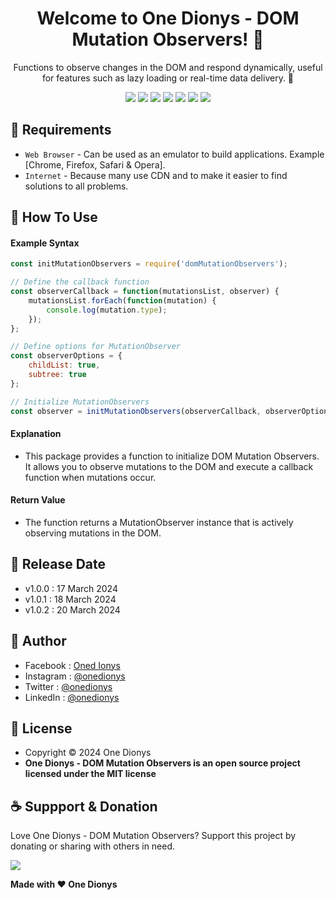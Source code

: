 <h1 align="center">Welcome to One Dionys - DOM Mutation Observers! 👋 </h1>

<p align="center">Functions to observe changes in the DOM and respond dynamically, useful for features such as lazy loading or real-time data delivery. 💖 </p>

<p align="center">
<img src="https://img.shields.io/github/contributors/onedionys/onedionys-dom-mutation-observers?style=flat-square">
<img src="https://img.shields.io/github/issues/onedionys/onedionys-dom-mutation-observers?style=flat-square">
<img src="https://img.shields.io/github/stars/onedionys/onedionys-dom-mutation-observers?style=flat-square"> 
<img src="https://img.shields.io/github/forks/onedionys/onedionys-dom-mutation-observers?style=flat-square">
<img src="https://img.shields.io/github/last-commit/onedionys/onedionys-dom-mutation-observers.svg?style=flat-square">
<img src="https://img.shields.io/github/languages/code-size/onedionys/onedionys-dom-mutation-observers?style=flat-square">
<img src="https://img.shields.io/github/license/onedionys/onedionys-dom-mutation-observers?style=flat-square">
</p>

## 💾 Requirements

* `Web Browser` - Can be used as an emulator to build applications. Example [Chrome, Firefox, Safari & Opera].
* `Internet` - Because many use CDN and to make it easier to find solutions to all problems.

## 🎯 How To Use

#### Example Syntax

```javascript
const initMutationObservers = require('domMutationObservers');

// Define the callback function
const observerCallback = function(mutationsList, observer) {
    mutationsList.forEach(function(mutation) {
        console.log(mutation.type);
    });
};

// Define options for MutationObserver
const observerOptions = {
    childList: true,
    subtree: true
};

// Initialize MutationObservers
const observer = initMutationObservers(observerCallback, observerOptions);
```

#### Explanation

* This package provides a function to initialize DOM Mutation Observers. It allows you to observe mutations to the DOM and execute a callback function when mutations occur.

#### Return Value

* The function returns a MutationObserver instance that is actively observing mutations in the DOM.

## 📆 Release Date

* v1.0.0 : 17 March 2024
* v1.0.1 : 18 March 2024
* v1.0.2 : 20 March 2024

## 🧑 Author

* Facebook : <a href="https://www.facebook.com/theonedionys"> Oned Ionys</a>
* Instagram : <a href="https://www.instagram.com/onedionys/"> @onedionys</a>
* Twitter : <a href="https://twitter.com/onedionys"> @onedionys</a>
* LinkedIn :  <a href="https://www.linkedin.com/in/onedionys/"> @onedionys</a>

## 📝 License

* Copyright © 2024 One Dionys
* **One Dionys - DOM Mutation Observers is an open source project licensed under the MIT license**

## ☕️ Suppport & Donation

Love One Dionys - DOM Mutation Observers? Support this project by donating or sharing with others in need.

<a href="https://www.buymeacoffee.com/onedionys"><img src="https://img.shields.io/badge/Buy_Me_A_Coffee-FFDD00?style=for-the-badge&logo=buy-me-a-coffee&logoColor=black"/> </a>

**Made with ❤️ One Dionys**

